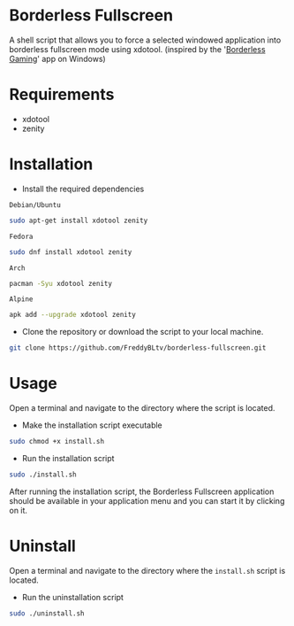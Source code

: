 <h1 align="left">
	Borderless Fullscreen
</h1>

A shell script that allows you to force a selected windowed application into borderless fullscreen mode using xdotool. (inspired by the '[Borderless Gaming](https://github.com/Codeusa/Borderless-Gaming)' app on Windows)

<h1 align="left">
	Requirements
</h1>

* xdotool
* zenity

<h1 align="left">
	Installation
</h1>

* Install the required dependencies

`Debian/Ubuntu`
```sh
sudo apt-get install xdotool zenity
```
`Fedora`
```sh
sudo dnf install xdotool zenity
```
`Arch`
```sh
pacman -Syu xdotool zenity
```
`Alpine`
```sh
apk add --upgrade xdotool zenity
```
* Clone the repository or download the script to your local machine.

```sh
git clone https://github.com/FreddyBLtv/borderless-fullscreen.git
```

<h1 align="left">
	Usage
</h1>
Open a terminal and navigate to the directory where the script is located.


* Make the installation script executable

```sh
sudo chmod +x install.sh
```
* Run the installation script

```sh
sudo ./install.sh
```
After running the installation script, the Borderless Fullscreen application should be available in your application menu and you can start it by clicking on it.

<h1 align="left">
	Uninstall
</h1>

Open a terminal and navigate to the directory where the `install.sh` script is located.

* Run the uninstallation script

```sh
sudo ./uninstall.sh
```
